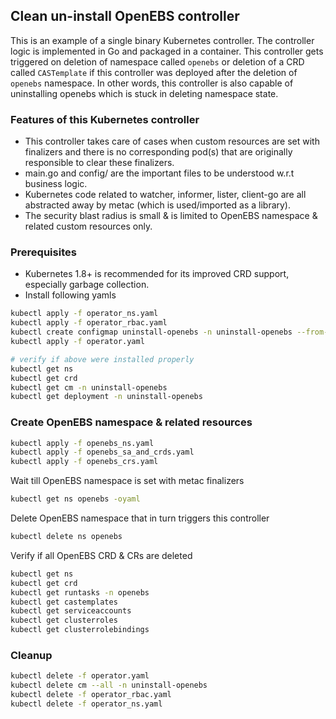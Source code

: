 ## Clean un-install OpenEBS controller

This is an example of a single binary Kubernetes controller. The controller logic is implemented in Go and packaged in a container. This controller gets triggered on deletion of namespace called `openebs` or deletion of a CRD called `CASTemplate` if this controller was deployed after the deletion of `openebs` namespace. In other words, this controller is also capable of uninstalling openebs which is stuck in deleting namespace state.

### Features of this Kubernetes controller
- This controller takes care of cases when custom resources are set with finalizers and there is no corresponding pod(s) that are originally responsible to clear these finalizers.
- main.go and config/ are the important files to be understood w.r.t business logic.
- Kubernetes code related to watcher, informer, lister, client-go are all abstracted away by metac (which is used/imported as a library).
- The security blast radius is small & is limited to OpenEBS namespace & related custom resources only.

### Prerequisites

* Kubernetes 1.8+ is recommended for its improved CRD support, especially garbage collection.
* Install following yamls

```sh
kubectl apply -f operator_ns.yaml
kubectl apply -f operator_rbac.yaml
kubectl create configmap uninstall-openebs -n uninstall-openebs --from-file=config
kubectl apply -f operator.yaml

# verify if above were installed properly
kubectl get ns
kubectl get crd
kubectl get cm -n uninstall-openebs
kubectl get deployment -n uninstall-openebs
```

### Create OpenEBS namespace & related resources

```sh
kubectl apply -f openebs_ns.yaml
kubectl apply -f openebs_sa_and_crds.yaml
kubectl apply -f openebs_crs.yaml
```

Wait till OpenEBS namespace is set with metac finalizers
```sh
kubectl get ns openebs -oyaml
```

Delete OpenEBS namespace that in turn triggers this controller
```sh
kubectl delete ns openebs
```

Verify if all OpenEBS CRD & CRs are deleted
```sh
kubectl get ns
kubectl get crd
kubectl get runtasks -n openebs
kubectl get castemplates
kubectl get serviceaccounts
kubectl get clusterroles
kubectl get clusterrolebindings
```

### Cleanup

```sh
kubectl delete -f operator.yaml
kubectl delete cm --all -n uninstall-openebs
kubectl delete -f operator_rbac.yaml
kubectl delete -f operator_ns.yaml
```
